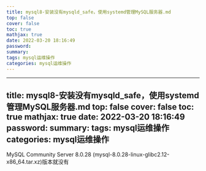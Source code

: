 ```yaml
---
title: mysql8-安装没有mysqld_safe，使用systemd管理MySQL服务器.md
top: false
cover: false
toc: true
mathjax: true
date: 2022-03-20 18:16:49
password:
summary:
tags: mysql运维操作
categories: mysql运维操作
---
```

---
title: mysql8-安装没有mysqld_safe，使用systemd管理MySQL服务器.md
top: false
cover: false
toc: true
mathjax: true
date: 2022-03-20 18:16:49
password:
summary:
tags: mysql运维操作
categories: mysql运维操作
---
MySQL Community Server 8.0.28 (mysql-8.0.28-linux-glibc2.12-x86_64.tar.xz)版本就没有
